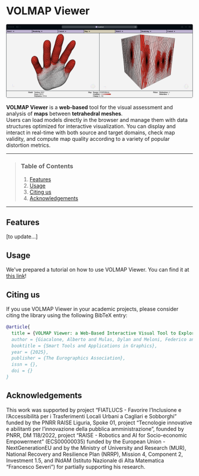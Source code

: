 # VOLMAP Viewer

![VOLMAP Viewer Teaser](teaser.png)

**VOLMAP Viewer** is a **web-based** tool for the visual assessment and analysis of **maps** between **tetrahedral meshes**.  
Users can load models directly in the browser and manage them with data structures optimized for interactive visualization.
You can display and interact in real-time with both source and target domains, check map validity, and compute map quality according to a variety of popular distortion metrics.

---
> ### **Table of Contents**
> 1. [Features](#features)
> 1. [Usage](#usage)
> 1. [Citing us](#citing-us)
> 1. [Acknowledgements](#acknowledgements)
---

## Features
[to update...]

## Usage

We've prepared a tutorial on how to use VOLMAP Viewer. You can find it at [this link](./tutorial.md)!

## Citing us
If you use VOLMAP Viewer in your academic projects, please consider citing the library using the following 
BibTeX entry:

```bibtex
@article{
  title = {VOLMAP Viewer: a Web-Based Interactive Visual Tool to Explore Volume Maps},
  author = {Giacalone, Alberto and Mulas, Dylan and Meloni, Federico and Cherchi, Gianmarco and Livesu, Marco},
  booktitle = {Smart Tools and Applications in Graphics},
  year = {2025},
  publisher = {The Eurographics Association},
  issn = {},
  doi = {}
}
```

## Acknowledgements
This work was supported by project “FIATLUCS - Favorire l’Inclusione e l’Accessibilità per i Trasferimenti Locali Urbani a Cagliari e Sobborghi” funded by the PNRR RAISE Liguria, Spoke 01, project “Tecnologie innovative e abilitanti per l’innovazione della pubblica amministrazione”, founded by PNRR, DM 118/2022, project “RAISE - Robotics and AI for Socio-economic Empowerment” (ECS00000035) funded by the European Union - NextGenerationEU and by the Ministry of University and Research (MUR), National Recovery and Resilience Plan (NRRP), Mission 4, Component 2, Investment 1.5, and INdAM (Istituto Nazionale di Alta Matematica “Francesco Severi”) for partially supporting his research.
